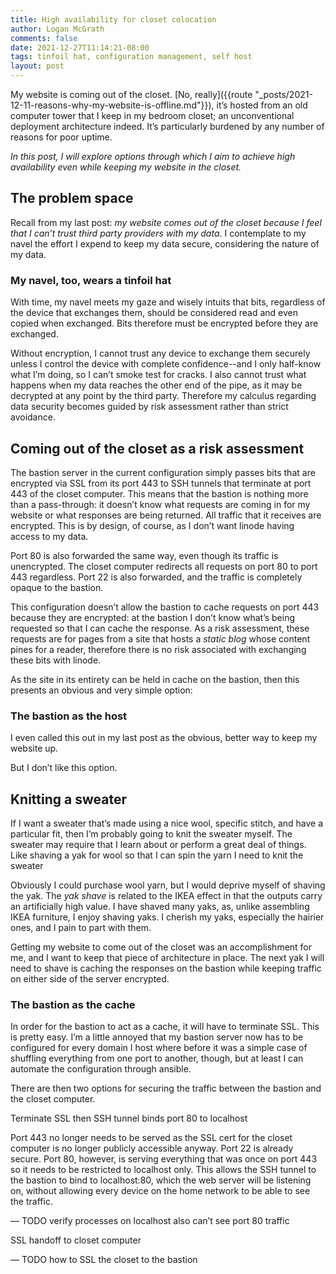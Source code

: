 ```yaml
---
title: High availability for closet colocation
author: Logan McGrath
comments: false
date: 2021-12-27T11:14:21-08:00
tags: tinfoil hat, configuration management, self host
layout: post
---
```

My website is coming out of the closet. [No, really]({{route "_posts/2021-12-11-reasons-why-my-website-is-offline.md"}}), it’s hosted from an old computer tower that I keep in my bedroom closet; an unconventional deployment architecture indeed. It’s particularly burdened by any number of reasons for poor uptime.

_In this post, I will explore options through which I aim to achieve high availability even while keeping my website in the closet._

## The problem space

Recall from my last post: _my website comes out of the closet because I feel that I can’t trust third party providers with my data_. I contemplate to my navel the effort I expend to keep my data secure, considering the nature of my data.

### My navel, too, wears a tinfoil hat

With time, my navel meets my gaze and wisely intuits that bits, regardless of the device that exchanges them, should be considered read and even copied when exchanged. Bits therefore must be encrypted before they are exchanged.

Without encryption, I cannot trust any device to exchange them securely unless I control the device with complete confidence--and I only half-know what I’m doing, so I can’t smoke test for cracks. I also cannot trust what happens when my data reaches the other end of the pipe, as it may be decrypted at any point by the third party. Therefore my calculus regarding data security becomes guided by risk assessment rather than strict avoidance.

## Coming out of the closet as a risk assessment

The bastion server in the current configuration simply passes bits that are encrypted via SSL from its port 443 to SSH tunnels that terminate at port 443 of the closet computer. This means that the bastion is nothing more than a pass-through: it doesn’t know what requests are coming in for my website or what responses are being returned. All traffic that it receives are encrypted. This is by design, of course, as I don’t want linode having access to my data. 

Port 80 is also forwarded the same way, even though its traffic is unencrypted. The closet computer redirects all requests on port 80 to port 443 regardless. Port 22 is also forwarded, and the traffic is completely opaque to the bastion.

This configuration doesn’t allow the bastion to cache requests on port 443 because they are encrypted: at the bastion I don’t know what’s being requested so that I can cache the response. As a risk assessment, these requests are for pages from a site that hosts a _static blog_ whose content pines for a reader, therefore there is no risk associated with exchanging these bits with linode.

As the site in its entirety can be held in cache on the bastion, then this presents an obvious and very simple option:

### The bastion as the host

I even called this out in my last post as the obvious, better way to keep my website up. 

But I don’t like this option.

## Knitting a sweater

If I want a sweater that’s made using a nice wool, specific stitch, and have a particular fit, then I’m probably going to knit the sweater myself. The sweater may require that I learn about or perform a great deal of things. Like shaving a yak for wool so that I can spin the yarn I need to knit the sweater

Obviously I could purchase wool yarn, but I would deprive myself of shaving the yak. The _yak shave_ is related to the IKEA effect in that the outputs carry an artificially high value. I have shaved many yaks, as, unlike assembling IKEA furniture, I enjoy shaving yaks. I cherish my yaks, especially the hairier ones, and I pain to part with them.

Getting my website to come out of the closet was an accomplishment for me, and I want to keep that piece of architecture in place. The next yak I will need to shave is caching the responses on the bastion while keeping traffic on either side of the server encrypted.

### The bastion as the cache

In order for the bastion to act as a cache, it will have to terminate SSL. This is pretty easy. I’m a little annoyed that my bastion server now has to be configured for every domain I host where before it was a simple case of shuffling everything from one port to another, though, but at least I can automate the configuration through ansible.

There are then two options for securing the traffic between the bastion and the closet computer.

Terminate SSL then SSH tunnel binds port 80 to localhost 

Port 443 no longer needs to be served as the SSL cert for the closet computer is no longer publicly accessible anyway. Port 22 is already secure. Port 80, however, is serving everything that was once on port 443 so it needs to be restricted to localhost only. This allows the SSH tunnel to the bastion to bind to localhost:80, which the web server will be listening on, without allowing every device on the home network to be able to see the traffic.










— TODO verify processes on localhost also can’t see port 80 traffic 

SSL handoff to closet computer 

— TODO how to SSL the closet to the bastion
